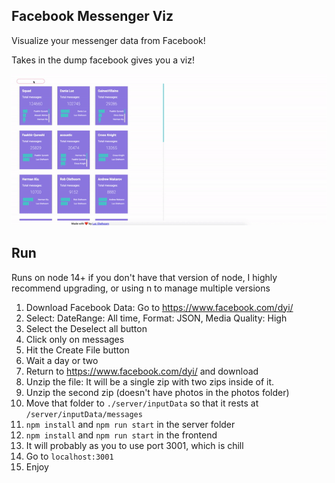 ## Facebook Messenger Viz

Visualize your messenger data from Facebook!

Takes in the dump facebook gives you a viz!

![example.gif](examples/example.gif)

## Run

Runs on node 14+ if you don't have that version of node, I highly recommend upgrading, or using n to manage multiple versions

1. Download Facebook Data: Go to https://www.facebook.com/dyi/
2. Select: DateRange: All time, Format: JSON, Media Quality: High
3. Select the Deselect all button
4. Click only on messages
5. Hit the Create File button
6. Wait a day or two
7. Return to https://www.facebook.com/dyi/ and download
8. Unzip the file: It will be a single zip with two zips inside of it.
9. Unzip the second zip (doesn't have photos in the photos folder)
10. Move that folder to `./server/inputData` so that it rests at `/server/inputData/messages`
11. `npm install` and `npm run start` in the server folder
12. `npm install` and `npm run start` in the frontend
12. It will probably as you to use port 3001, which is chill
13. Go to `localhost:3001`
14. Enjoy
